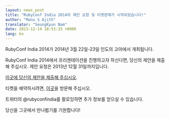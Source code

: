 ```yaml
---
layout: news_post
title: "RubyConf India 2014의 제안 요청 및 티켓판매가 시작되었습니다!"
author: "Manu S Ajith"
translator: "SeungKyun Nam"
date: 2013-12-14 18:53:33 +0000
lang: ko
---
```


RubyConf India 2014가 2014년 3월 22일-23일 인도의 고아에서 개최됩니다.

RubyConf India 2014에서 프리젠테이션을 진행하고자 하신다면, 당신의 제안을 제출해 주십시오.
제안 요청은 2013년 12월 31일까지입니다.

[이곳에 당신의 제안을 제출해 주십시오][proposals].

티켓을 예약하시려면, [이곳][tickets]을 방문해 주십시오.

트위터의 @rubyconfindia를 팔로잉하면 추가 정보를 얻으실 수 있습니다.

당신을 그곳에서 만나뵙기를 기원합니다!


[proposals]: https://rubyconfindia2014.busyconf.com/proposals/new
[tickets]: http://rubyconfindia.org/2014/tickets.html
